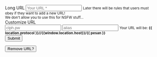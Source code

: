 <!DOCTYPE html>
<html lang="en">
<head>
<meta charset="UTF-8">
<meta name="viewport" content="width=device-width, initial-scale=1.0">
<title>Short - URL</title>
<link rel="stylesheet" href="/css/style.css">
<link rel="stylesheet" href="https://maxcdn.bootstrapcdn.com/bootstrap/4.0.0/css/bootstrap.min.css" integrity="sha384-Gn5384xqQ1aoWXA+058RXPxPg6fy4IWvTNh0E263XmFcJlSAwiGgFAW/dAiS6JXm" crossorigin="anonymous">
<link rel="stylesheet" href="https://pro.fontawesome.com/releases/v5.10.0/css/all.css" integrity="sha384-AYmEC3Yw5cVb3ZcuHtOA93w35dYTsvhLPVnYs9eStHfGJvOvKxVfELGroGkvsg+p" crossorigin="anonymous" />
</head>
<body class="">
<div class="d-flex justify-content-center">
<div class="card">
<div class="card-body">
<form action="short" method="POST">
<div class="form-group">
<label><i class="fas fa-link"></i> Long URL</label>
<input type="url" name="url" class="form-control" placeholder="Your URL *" required>
<small class="form-text text-muted">Later there will be rules that users must obey if they want to add a new URL!<br>We don't allow you to use this for NSFW stuff...</small>
</div>
<label><i class="fas fa-pencil-alt"></i> Customize URL</label>
<div class="form-group form-inline" id="app-6">
<input type="text" class="form-control col-md-4" placeholder="clph.pw" style="color: white;cursor: not-allowed;" readonly>
<input class="form-control" type="text" name="short" maxlength="16" placeholder="alias" v-model="pesan" id="alias">
<small class="text-muted text-left col-lg-6 d-none d-lg-block">Your URL will be: <strong>{{ location.protocol }}//{{window.location.host}}/{{ pesan }}</strong></small>
</div>
<button type="submit" class="btn btn-primary mb-2">Submit</button>
</form>
<a href="/remove"><button class="btn btn-primary">Remove URL?</button></a>
</div>
</div>
</div>
<script src="https://cdn.jsdelivr.net/npm/vue"></script>
<script>
          var app6 = new Vue({
  el: '#app-6',
  data: {
    pesan: ''
  }
})</script>
<script src="https://cdnjs.cloudflare.com/ajax/libs/limonte-sweetalert2/7.28.2/sweetalert2.all.min.js"></script>
</body>
</html>
